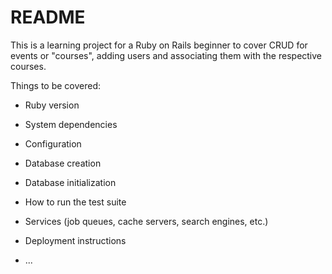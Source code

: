 # README

This is a learning project for a Ruby on Rails beginner to cover CRUD for events or "courses", adding users and associating them with the respective courses.

Things to be covered:

* Ruby version

* System dependencies

* Configuration

* Database creation

* Database initialization

* How to run the test suite

* Services (job queues, cache servers, search engines, etc.)

* Deployment instructions

* ...
